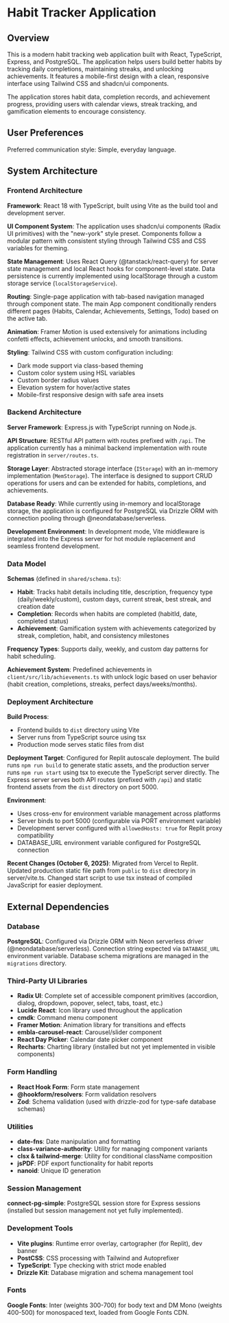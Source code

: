 # Habit Tracker Application

## Overview

This is a modern habit tracking web application built with React, TypeScript, Express, and PostgreSQL. The application helps users build better habits by tracking daily completions, maintaining streaks, and unlocking achievements. It features a mobile-first design with a clean, responsive interface using Tailwind CSS and shadcn/ui components.

The application stores habit data, completion records, and achievement progress, providing users with calendar views, streak tracking, and gamification elements to encourage consistency.

## User Preferences

Preferred communication style: Simple, everyday language.

## System Architecture

### Frontend Architecture

**Framework**: React 18 with TypeScript, built using Vite as the build tool and development server.

**UI Component System**: The application uses shadcn/ui components (Radix UI primitives) with the "new-york" style preset. Components follow a modular pattern with consistent styling through Tailwind CSS and CSS variables for theming.

**State Management**: Uses React Query (@tanstack/react-query) for server state management and local React hooks for component-level state. Data persistence is currently implemented using localStorage through a custom storage service (`localStorageService`).

**Routing**: Single-page application with tab-based navigation managed through component state. The main App component conditionally renders different pages (Habits, Calendar, Achievements, Settings, Todo) based on the active tab.

**Animation**: Framer Motion is used extensively for animations including confetti effects, achievement unlocks, and smooth transitions.

**Styling**: Tailwind CSS with custom configuration including:
- Dark mode support via class-based theming
- Custom color system using HSL variables
- Custom border radius values
- Elevation system for hover/active states
- Mobile-first responsive design with safe area insets

### Backend Architecture

**Server Framework**: Express.js with TypeScript running on Node.js.

**API Structure**: RESTful API pattern with routes prefixed with `/api`. The application currently has a minimal backend implementation with route registration in `server/routes.ts`.

**Storage Layer**: Abstracted storage interface (`IStorage`) with an in-memory implementation (`MemStorage`). The interface is designed to support CRUD operations for users and can be extended for habits, completions, and achievements.

**Database Ready**: While currently using in-memory and localStorage storage, the application is configured for PostgreSQL via Drizzle ORM with connection pooling through @neondatabase/serverless.

**Development Environment**: In development mode, Vite middleware is integrated into the Express server for hot module replacement and seamless frontend development.

### Data Model

**Schemas** (defined in `shared/schema.ts`):

- **Habit**: Tracks habit details including title, description, frequency type (daily/weekly/custom), custom days, current streak, best streak, and creation date
- **Completion**: Records when habits are completed (habitId, date, completed status)
- **Achievement**: Gamification system with achievements categorized by streak, completion, habit, and consistency milestones

**Frequency Types**: Supports daily, weekly, and custom day patterns for habit scheduling.

**Achievement System**: Predefined achievements in `client/src/lib/achievements.ts` with unlock logic based on user behavior (habit creation, completions, streaks, perfect days/weeks/months).

### Deployment Architecture

**Build Process**: 
- Frontend builds to `dist` directory using Vite
- Server runs from TypeScript source using tsx
- Production mode serves static files from dist

**Deployment Target**: Configured for Replit autoscale deployment. The build runs `npm run build` to generate static assets, and the production server runs `npm run start` using tsx to execute the TypeScript server directly. The Express server serves both API routes (prefixed with `/api`) and static frontend assets from the `dist` directory on port 5000.

**Environment**: 
- Uses cross-env for environment variable management across platforms
- Server binds to port 5000 (configurable via PORT environment variable)
- Development server configured with `allowedHosts: true` for Replit proxy compatibility
- DATABASE_URL environment variable configured for PostgreSQL connection

**Recent Changes (October 6, 2025)**: Migrated from Vercel to Replit. Updated production static file path from `public` to `dist` directory in server/vite.ts. Changed start script to use tsx instead of compiled JavaScript for easier deployment.

## External Dependencies

### Database

**PostgreSQL**: Configured via Drizzle ORM with Neon serverless driver (@neondatabase/serverless). Connection string expected via `DATABASE_URL` environment variable. Database schema migrations are managed in the `migrations` directory.

### Third-Party UI Libraries

- **Radix UI**: Complete set of accessible component primitives (accordion, dialog, dropdown, popover, select, tabs, toast, etc.)
- **Lucide React**: Icon library used throughout the application
- **cmdk**: Command menu component
- **Framer Motion**: Animation library for transitions and effects
- **embla-carousel-react**: Carousel/slider component
- **React Day Picker**: Calendar date picker component
- **Recharts**: Charting library (installed but not yet implemented in visible components)

### Form Handling

- **React Hook Form**: Form state management
- **@hookform/resolvers**: Form validation resolvers
- **Zod**: Schema validation (used with drizzle-zod for type-safe database schemas)

### Utilities

- **date-fns**: Date manipulation and formatting
- **class-variance-authority**: Utility for managing component variants
- **clsx & tailwind-merge**: Utility for conditional className composition
- **jsPDF**: PDF export functionality for habit reports
- **nanoid**: Unique ID generation

### Session Management

**connect-pg-simple**: PostgreSQL session store for Express sessions (installed but session management not yet fully implemented).

### Development Tools

- **Vite plugins**: Runtime error overlay, cartographer (for Replit), dev banner
- **PostCSS**: CSS processing with Tailwind and Autoprefixer
- **TypeScript**: Type checking with strict mode enabled
- **Drizzle Kit**: Database migration and schema management tool

### Fonts

**Google Fonts**: Inter (weights 300-700) for body text and DM Mono (weights 400-500) for monospaced text, loaded from Google Fonts CDN.